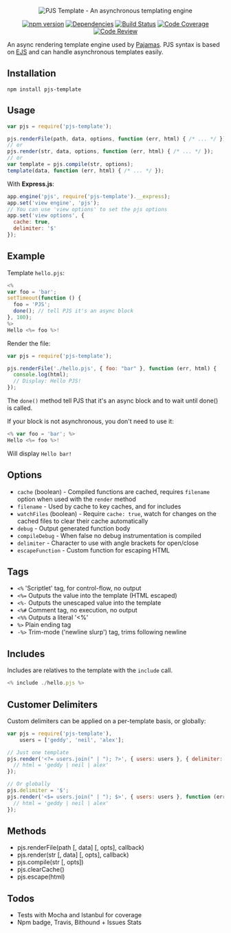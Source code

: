 <p align="center">
<img alt="PJS Template - An asynchronous templating engine" src="https://cloud.githubusercontent.com/assets/904724/12923844/341853e6-cf4f-11e5-92bd-5d31d472c497.png"/>
</p>

<p align="center">
<a href="https://badge.fury.io/js/pjs-template"><img alt="npm version" src="https://badge.fury.io/js/pjs-template.svg"/></a> <a href="https://david-dm.org/Atinux/pjs-template"><img alt="Dependencies" src="https://david-dm.org/Atinux/pjs-template.svg"/></a> <a href="https://travis-ci.org/Atinux/pjs-template"><img alt="Build Status" src="https://travis-ci.org/Atinux/pjs-template.svg?branch=master"/></a> 
<a href="https://codecov.io/github/Atinux/pjs-template?branch=master"><img alt="Code Coverage" src="https://codecov.io/github/Atinux/pjs-template/coverage.svg?branch=master"/></a> <a href="https://www.bithound.io/github/Atinux/pjs-template"><img alt="Code Review" src="https://www.bithound.io/github/Atinux/pjs-template/badges/code.svg"/></a>
</p>

An async rendering template engine used by [Pajamas](https://github.com/Atinux/pjs).
PJS syntax is based on [EJS](https://github.com/mde/ejs) and can handle asynchronous templates easily.

## Installation

`npm install pjs-template`

## Usage

```js
var pjs = require('pjs-template');

pjs.renderFile(path, data, options, function (err, html) { /* ... */ });
// or
pjs.render(str, data, options, function (err, html) { /* ... */ });
// or
var template = pjs.compile(str, options);
template(data, function (err, html) { /* ... */ });
```

With **Express.js**:
```js
app.engine('pjs', require('pjs-template').__express);
app.set('view engine', 'pjs');
// You can use 'view options' to set the pjs options
app.set('view options', {
  cache: true,
  delimiter: '$'
});
```

## Example

Template `hello.pjs`:
```js
<%
var foo = 'bar';
setTimeout(function () {
  foo = 'PJS';
  done(); // tell PJS it's an async block
}, 100);
%>
Hello <%= foo %>!
```

Render the file:
```js
var pjs = require('pjs-template');

pjs.renderFile('./hello.pjs', { foo: "bar" }, function (err, html) {
  console.log(html);
  // Display: Hello PJS!
});
```

The `done()` method tell PJS that it's an async block and to wait until done() is called.

If your block is not asynchronous, you don't need to use it:
```js
<% var foo = 'bar'; %>
Hello <%= foo %>!
```

Will display `Hello bar!`

## Options
- `cache` (boolean) - Compiled functions are cached, requires `filename` option when used with the `render` method
- `filename` - Used by cache to key caches, and for includes
- `watchFiles` (boolean) - Require `cache: true`, watch for changes on the cached files to clear their cache automatically
- `debug` - Output generated function body
- `compileDebug` - When false no debug instrumentation is compiled
- `delimiter` - Character to use with angle brackets for open/close
- `escapeFunction` - Custom function for escaping HTML

## Tags
- `<%` 'Scriptlet' tag, for control-flow, no output
- `<%=` Outputs the value into the template (HTML escaped)
- `<%-` Outputs the unescaped value into the template
- `<%#` Comment tag, no execution, no output
- `<%%` Outputs a literal '<%'
- `%>` Plain ending tag
- `-%>` Trim-mode ('newline slurp') tag, trims following newline

## Includes

Includes are relatives to the template with the `include` call.
```js
<% include ./hello.pjs %>
```

## Customer Delimiters

Custom delimiters can be applied on a per-template basis, or globally:

```js
var pjs = require('pjs-template'),
    users = ['geddy', 'neil', 'alex'];

// Just one template
pjs.render('<?= users.join(" | "); ?>', { users: users }, { delimiter: '?' }, function (err, html) {
  // html = 'geddy | neil | alex'
});

// Or globally
pjs.delimiter = '$';
pjs.render('<$= users.join(" | "); $>', { users: users }, function (err, html) {
  // html = 'geddy | neil | alex'
});
```

## Methods
- pjs.renderFile(path [, data] [, opts], callback)
- pjs.render(str [, data] [, opts], callback)
- pjs.compile(str [, opts])
- pjs.clearCache()
- pjs.escape(html)

## Todos
- Tests with Mocha and Istanbul for coverage
- Npm badge, Travis, Bithound + Issues Stats

